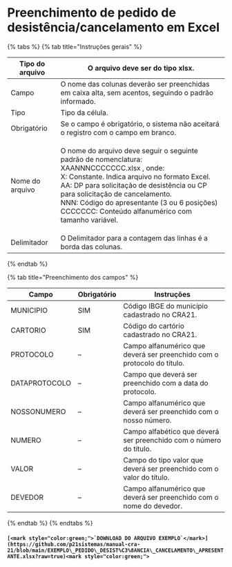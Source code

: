 # Preenchimento de pedido de desistência/cancelamento em Excel

{% tabs %}
{% tab title="Instruções gerais" %}


| Tipo do arquivo | O arquivo deve ser do tipo xlsx.                                                                                                                                                                                                                                                                                                                |
| --------------- | ----------------------------------------------------------------------------------------------------------------------------------------------------------------------------------------------------------------------------------------------------------------------------------------------------------------------------------------------- |
| Campo           | O nome das colunas deverão ser preenchidas em caixa alta, sem acentos, seguindo o padrão informado.                                                                                                                                                                                                                                             |
| Tipo            | Tipo da célula.                                                                                                                                                                                                                                                                                                                                 |
| Obrigatório     | Se o campo é obrigatório, o sistema não aceitará o registro com o campo em branco.                                                                                                                                                                                                                                                              |
| Nome do arquivo | <p>O nome do arquivo deve seguir o seguinte padrão de nomenclatura: XAANNNCCCCCCC.xlsx , onde:<br>X: Constante. Indica arquivo no formato Excel.<br>AA: DP para solicitação de desistência ou CP para solicitação de cancelamento.<br>NNN: Código do apresentante (3 ou 6 posições)<br>CCCCCCC: Conteúdo alfanumérico com tamanho variável.</p> |
| Delimitador     | O Delimitador para a contagem das linhas é a borda das colunas.                                                                                                                                                                                                                                                                                 |
{% endtab %}

{% tab title="Preenchimento dos campos" %}


| **Campo**     | **Obrigatório** | **Instruções**                                                          |
| ------------- | --------------- | ----------------------------------------------------------------------- |
| MUNICIPIO     | SIM             | Código IBGE do município cadastrado no CRA21.                           |
| CARTORIO      | SIM             | Código do cartório cadastrado no CRA21.                                 |
| PROTOCOLO     | –               | Campo alfanumérico que deverá ser preenchido com o protocolo do título. |
| DATAPROTOCOLO | –               | Campo que deverá ser preenchido com a data do protocolo.                |
| NOSSONUMERO   | –               | Campo alfanumérico que deverá ser preenchido com o nosso número.        |
| NUMERO        | –               | Campo alfabético que deverá ser preenchido com o número do título.      |
| VALOR         | –               | Campo do tipo valor que deverá ser preenchido com o valor do título.    |
| DEVEDOR       | –               | Campo alfanumérico que deverá ser preenchido com o nome do devedor.     |
{% endtab %}
{% endtabs %}

#### ``[<mark style="color:green;">`DOWNLOAD DO ARQUIVO EXEMPLO`</mark>](https://github.com/p21sistemas/manual-cra-21/blob/main/EXEMPLO\_PEDIDO\_DESIST%C3%8ANCIA\_CANCELAMENTO\_APRESENTANTE.xlsx?raw=true)<mark style="color:green;">``</mark>
